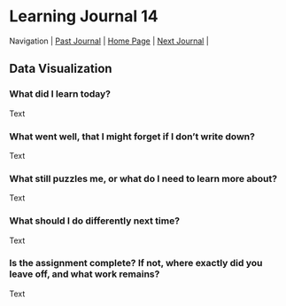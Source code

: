 # Learning Journal 14

Navigation | [Past Journal](../Class-13/README.md) | [Home Page](../README.md) | [Next Journal](../Class-15/README.md) |

## Data Visualization

### What did I learn today?

Text

### What went well, that I might forget if I don’t write down?

Text

### What still puzzles me, or what do I need to learn more about?

Text

### What should I do differently next time?

Text

### Is the assignment complete? If not, where exactly did you leave off, and what work remains?

Text
